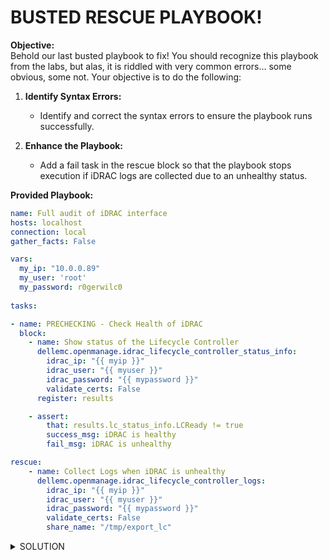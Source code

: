 # BUSTED RESCUE PLAYBOOK!

**Objective:**  
Behold our last busted playbook to fix! You should recognize this playbook from the labs, but alas, it is riddled with very common errors... some obvious, some not. Your objective is to do the following:

1. **Identify Syntax Errors:**
   - Identify and correct the syntax errors to ensure the playbook runs successfully.

2. **Enhance the Playbook:**
   - Add a fail task in the rescue block so that the playbook stops execution if iDRAC logs are collected due to an unhealthy status.

**Provided Playbook:**

```yaml
name: Full audit of iDRAC interface
hosts: localhost   
connection: local 
gather_facts: False 

vars:
  my_ip: "10.0.0.89"
  my_user: 'root'
  my_password: r0gerwilc0
  
tasks:

- name: PRECHECKING - Check Health of iDRAC
  block:
    - name: Show status of the Lifecycle Controller
      dellemc.openmanage.idrac_lifecycle_controller_status_info:
        idrac_ip: "{{ myip }}"
        idrac_user: "{{ myuser }}"
        idrac_password: "{{ mypassword }}"
        validate_certs: False
      register: results

    - assert:
        that: results.lc_status_info.LCReady != true
        success_msg: iDRAC is healthy
        fail_msg: iDRAC is unhealthy

rescue:
    - name: Collect Logs when iDRAC is unhealthy
      dellemc.openmanage.idrac_lifecycle_controller_logs:
        idrac_ip: "{{ myip }}"
        idrac_user: "{{ myuser }}"
        idrac_password: "{{ mypassword }}"
        validate_certs: False
        share_name: "/tmp/export_lc"
```

<details>
<summary>SOLUTION</summary>

```yaml
---
# missing dash in front of "name"
- name: Full audit of iDRAC interface
  hosts: localhost   
  connection: local 
  gather_facts: False 

  vars:
    my_ip: "10.0.0.89"
    my_user: 'root'
    my_password: r0gerwilc0
    
  tasks:

  # Corrected indentation and variable names
  - name: PRECHECKING - Check Health of iDRAC
    block:
      - name: Show status of the Lifecycle Controller
        dellemc.openmanage.idrac_lifecycle_controller_status_info:
          idrac_ip: "{{ my_ip }}"              # fixed variable name from myip to my_ip
          idrac_user: "{{ my_user }}"          # fixed variable name from myuser to my_user
          idrac_password: "{{ my_password }}"  # fixed variable name from mypassword to my_password
          validate_certs: False
        register: results

      - assert:
          that:
            - results.lc_status_info.LCReady == true  # fixed condition to check for true
          success_msg: iDRAC is healthy
          fail_msg: iDRAC is unhealthy

    rescue:
      # Fixed indentation and added a fail task
      - name: Collect Logs when iDRAC is unhealthy
        dellemc.openmanage.idrac_lifecycle_controller_logs:
          idrac_ip: "{{ my_ip }}"              # fixed variable name from myip to my_ip
          idrac_user: "{{ my_user }}"          # fixed variable name from myuser to my_user
          idrac_password: "{{ my_password }}"  # fixed variable name from mypassword to my_password
          validate_certs: False
          share_name: "/tmp/export_lc"

      - name: Fail the playbook due to unhealthy iDRAC
        fail:
          msg: "Playbook stopped as iDRAC is unhealthy and logs have been collected."
```

</details>
